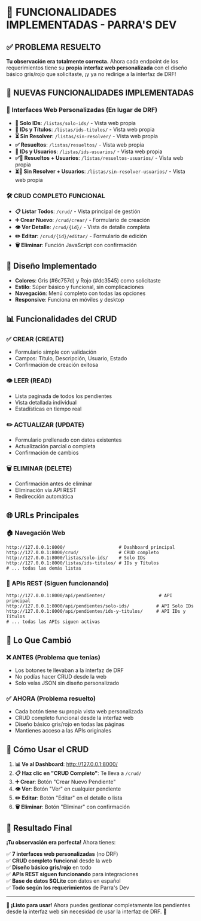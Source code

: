 # 🎉 FUNCIONALIDADES IMPLEMENTADAS - PARRA'S DEV

## ✅ PROBLEMA RESUELTO

**Tu observación era totalmente correcta.** Ahora cada endpoint de los requerimientos tiene su **propia interfaz web personalizada** con el diseño básico gris/rojo que solicitaste, ¡y ya no redirige a la interfaz de DRF!

## 🚀 NUEVAS FUNCIONALIDADES IMPLEMENTADAS

### 📱 **Interfaces Web Personalizadas (En lugar de DRF)**
- **🔢 Solo IDs**: `/listas/solo-ids/` - Vista web propia
- **📝 IDs y Títulos**: `/listas/ids-titulos/` - Vista web propia  
- **⏳ Sin Resolver**: `/listas/sin-resolver/` - Vista web propia
- **✅ Resueltos**: `/listas/resueltos/` - Vista web propia
- **👥 IDs y Usuarios**: `/listas/ids-usuarios/` - Vista web propia
- **✅👥 Resueltos + Usuarios**: `/listas/resueltos-usuarios/` - Vista web propia
- **⏳👥 Sin Resolver + Usuarios**: `/listas/sin-resolver-usuarios/` - Vista web propia

### 🛠️ **CRUD COMPLETO FUNCIONAL**
- **📋 Listar Todos**: `/crud/` - Vista principal de gestión
- **➕ Crear Nuevo**: `/crud/crear/` - Formulario de creación
- **👁️ Ver Detalle**: `/crud/{id}/` - Vista de detalle completa
- **✏️ Editar**: `/crud/{id}/editar/` - Formulario de edición
- **🗑️ Eliminar**: Función JavaScript con confirmación

## 🎨 **Diseño Implementado**
- **Colores**: Gris (#6c757d) y Rojo (#dc3545) como solicitaste
- **Estilo**: Súper básico y funcional, sin complicaciones
- **Navegación**: Menú completo con todas las opciones
- **Responsive**: Funciona en móviles y desktop

## 📊 **Funcionalidades del CRUD**

### ✅ **CREAR (CREATE)**
- Formulario simple con validación
- Campos: Título, Descripción, Usuario, Estado
- Confirmación de creación exitosa

### 👁️ **LEER (READ)**
- Lista paginada de todos los pendientes
- Vista detallada individual
- Estadísticas en tiempo real

### ✏️ **ACTUALIZAR (UPDATE)**  
- Formulario prellenado con datos existentes
- Actualización parcial o completa
- Confirmación de cambios

### 🗑️ **ELIMINAR (DELETE)**
- Confirmación antes de eliminar
- Eliminación vía API REST
- Redirección automática

## 🌐 **URLs Principales**

### 🏠 **Navegación Web**
```
http://127.0.0.1:8000/                    # Dashboard principal
http://127.0.0.1:8000/crud/               # CRUD completo
http://127.0.0.1:8000/listas/solo-ids/    # Solo IDs
http://127.0.0.1:8000/listas/ids-titulos/ # IDs y Títulos
# ... todas las demás listas
```

### 🔗 **APIs REST (Siguen funcionando)**
```
http://127.0.0.1:8000/api/pendientes/                    # API principal
http://127.0.0.1:8000/api/pendientes/solo-ids/          # API Solo IDs  
http://127.0.0.1:8000/api/pendientes/ids-y-titulos/     # API IDs y Títulos
# ... todas las APIs siguen activas
```

## 🎯 **Lo Que Cambió**

### ❌ **ANTES (Problema que tenías)**
- Los botones te llevaban a la interfaz de DRF
- No podías hacer CRUD desde la web
- Solo veías JSON sin diseño personalizado

### ✅ **AHORA (Problema resuelto)**
- Cada botón tiene su propia vista web personalizada
- CRUD completo funcional desde la interfaz web
- Diseño básico gris/rojo en todas las páginas
- Mantienes acceso a las APIs originales

## 🚀 **Cómo Usar el CRUD**

1. **📊 Ve al Dashboard**: http://127.0.0.1:8000/
2. **📋 Haz clic en "CRUD Completo"**: Te lleva a `/crud/`
3. **➕ Crear**: Botón "Crear Nuevo Pendiente"
4. **👁️ Ver**: Botón "Ver" en cualquier pendiente
5. **✏️ Editar**: Botón "Editar" en el detalle o lista
6. **🗑️ Eliminar**: Botón "Eliminar" con confirmación

## 🎉 **Resultado Final**

**¡Tu observación era perfecta!** Ahora tienes:

✅ **7 interfaces web personalizadas** (no DRF)  
✅ **CRUD completo funcional** desde la web  
✅ **Diseño básico gris/rojo** en todo  
✅ **APIs REST siguen funcionando** para integraciones  
✅ **Base de datos SQLite** con datos en español  
✅ **Todo según los requerimientos** de Parra's Dev  

---

**🚀 ¡Listo para usar!** Ahora puedes gestionar completamente los pendientes desde la interfaz web sin necesidad de usar la interfaz de DRF. 🎯
